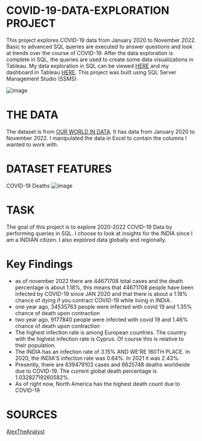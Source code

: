 # COVID-19-DATA-EXPLORATION PROJECT

This project explores COVID-19 data from January 2020 to November 2022. Basic to advanced SQL queries are executed to answer questions and look at trends over the course of COVID-19. After the data exploration is complete in SQL, the queries are used to create some data visualizations in Tableau. My data exploration in SQL can be viewed [HERE](https://github.com/JAGROOPSINGH13/COVID-19-DATA-EXPLORATION-IN-SQL/commit/1489ca15e6c68f28c842677d05cca8adcbfe251f) and my dashboard in Tableau [HERE](https://public.tableau.com/authoring/COVID-19DASHBOARD_16707452121650/Dashboard1#1). This project was built using SQL Server Management Studio (SSMS)

![image](https://user-images.githubusercontent.com/112798984/206856707-350c7e01-ba1b-4d41-aba4-ebfe4ad748c7.png)

# THE DATA
The dataset is from [OUR WORLD IN DATA](https://ourworldindata.org/covid-deaths). It has data from January 2020 to November 2022. I manipulated the data in Excel to contain the columns I wanted to work with.
# DATASET FEATURES
COVID-19 Deaths
![image](https://user-images.githubusercontent.com/112798984/206856921-3a26f1b1-a189-4b64-9649-e786c9221881.png)
# TASK
The goal of this project is to explore 2020-2022 COVID-19 Data by performing queries in SQL. I choose to look at insights for the INDIA since I am a INDIAN citizen. I also explored data globally and regionally.

# Key Findings
* as of november 2022 there are 44671708 total cases and the death percentage is about 1.18%, this means that 44671708 people have been infected by COVID-19 since JAN 2020 and that there is about a 1.18% chance of dying if you contract COVID-19 while living in INDIA.
* one year ago, 34535763 people were infected with covid 19 and 1.35% chance of death upon contraction
* two year ago, 9177840 people were infected with covid 19 and 1.46% chance of death upon contraction
* The highest infection rate is among European countries. The country with the highest infection rate is Cyprus. Of course this is relative to their population.
* The INDIA has an infection rate of 3.15% AND WE'RE 160TH PLACE. In 2020, the INDIA'S infection rate was 0.64%. In 2021 it was 2.43%.
* Presently, there are 639479103 cases and 6625748 deaths worldwide due to COVID-19. The current global death percentage is 1.03282719260582%. 
* As of right now, North America has the highest death count due to COVID-19

# SOURCES
[AlexTheAnalyst](https://github.com/AlexTheAnalyst/PortfolioProjects)
